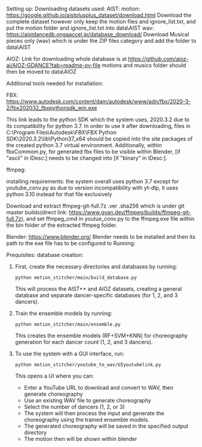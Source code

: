 Setting up:
Downloading datasets used:
AIST:
motion: https://google.github.io/aistplusplus_dataset/download.html
Download the complete dataset however only keep the motion files and ignore_list.txt, and put the motion folder and ignore_list.txt into data\AIST
wav: https://aistdancedb.ongaaccel.jp/database_download/
Download Musical pieces only (wav) which is under the ZIP files category and add the folder to data\AIST

AIOZ:
Link for downloading whole database is at https://github.com/aioz-ai/AIOZ-GDANCE?tab=readme-ov-file
motions and musics folder should then be moved to data\AIOZ

Additional tools needed for installation:

FBX:
https://www.autodesk.com/content/dam/autodesk/www/adn/fbx/2020-3-2/fbx202032_fbxpythonsdk_win.exe

This link leads to the python SDK which the system uses, 2020.3.2 due to its compatibility for python 3.7. In order to use it after downloading, files in
C:\Program Files\Autodesk\FBX\FBX Python SDK\2020.3.2\lib\Python37_x64
should be copied into the site packages of the created python 3.7 virtual environment. Additionally, within fbxCommom.py, for generated fbx files to be visible within Blender, 
[if "ascii" in lDesc:] 
needs to be changed into 
[if "binary" in lDesc:].

ffmpeg:

installing requirements:
the system overall uses python 3.7 except for youtube_conv.py as due to version incompatibility with yt-dlp, it uses python 3.10 instead for that file exclusively


Download and extract ffmpeg-git-full.7z    .ver .sha256 which is under git master builds(direct link: https://www.gyan.dev/ffmpeg/builds/ffmpeg-git-full.7z), and set ffmpeg_cmd in youtue_conv.py to the ffmpeg.exe file within the bin folder of the extracted ffmpeg folder.
 
Blender:
https://www.blender.org/ Blender needs to be installed and then its path to the exe file has to be configured to
Running:

Prequisites: database creation:
1. First, create the necessary directories and databases by running:
   ```
   python motion_stitcher/main/build_database.py
   ```
   This will process the AIST++ and AIOZ datasets, creating a general database and separate dancer-specific databases (for 1, 2, and 3 dancers).

2. Train the ensemble models by running:
   ```
   python motion_stitcher/main/ensemble.py
   ```
   This creates the ensemble models (RF+SVM+KNN) for choreography generation for each dancer count (1, 2, and 3 dancers).

3. To use the system with a GUI interface, run:
   ```
   python motion_stitcher/youtube_to_wav/UIyoutubelink.py
   ```
   This opens a UI where you can:
   - Enter a YouTube URL to download and convert to WAV, then generate choreography
   - Use an existing WAV file to generate choreography
   - Select the number of dancers (1, 2, or 3)
   - The system will then process the input and generate the choreography using the trained ensemble models.
   - The generated choreography will be saved in the specified output directory
   - The motion then will be shown within blender




